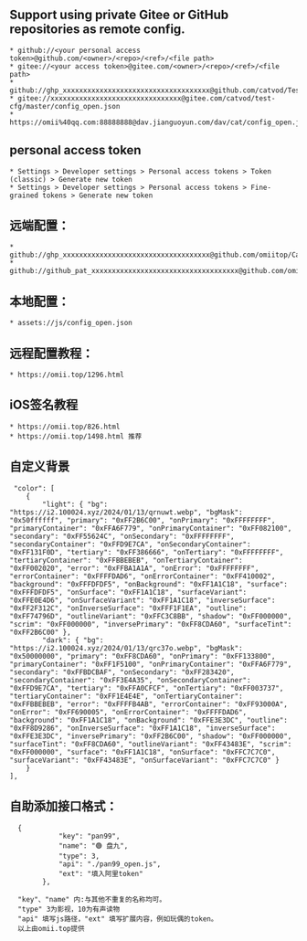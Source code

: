 ## Support using private Gitee or GitHub repositories as remote config.
    * github://<your personal access token>@github.com/<owner>/<repo>/<ref>/<file path>
    * gitee://<your access token>@gitee.com/<owner>/<repo>/<ref>/<file path>
    * github://ghp_xxxxxxxxxxxxxxxxxxxxxxxxxxxxxxxxxxxx@github.com/catvod/TestCfg/main/config_open.json
    * gitee://xxxxxxxxxxxxxxxxxxxxxxxxxxxxxxxx@gitee.com/catvod/test-cfg/master/config_open.json
    * https://omii%40qq.com:88888888@dav.jianguoyun.com/dav/cat/config_open.json


## personal access token
    * Settings > Developer settings > Personal access tokens > Token (classic) > Generate new token
    * Settings > Developer settings > Personal access tokens > Fine-grained tokens > Generate new token


## 远端配置：
    * github://ghp_xxxxxxxxxxxxxxxxxxxxxxxxxxxxxxxxxxxx@github.com/omiitop/CatVodOpen/main/js/config_open2.json
    * github://github_pat_xxxxxxxxxxxxxxxxxxxxxxxxxxxxxxxxxxxx@github.com/omiitop/CatVodOpen/main/js/config_open2.json


## 本地配置：
    * assets://js/config_open.json

## 远程配置教程：
    * https://omii.top/1296.html

## iOS签名教程
    * https://omii.top/826.html
    * https://omii.top/1498.html 推荐

## 自定义背景
     "color": [
        {
            "light": { "bg": "https://i2.100024.xyz/2024/01/13/qrnuwt.webp", "bgMask": "0x50ffffff", "primary": "0xFF2B6C00", "onPrimary": "0xFFFFFFFF", "primaryContainer": "0xFFA6F779", "onPrimaryContainer": "0xFF082100", "secondary": "0xFF55624C", "onSecondary": "0xFFFFFFFF", "secondaryContainer": "0xFFD9E7CA", "onSecondaryContainer": "0xFF131F0D", "tertiary": "0xFF386666", "onTertiary": "0xFFFFFFFF", "tertiaryContainer": "0xFFBBEBEB", "onTertiaryContainer": "0xFF002020", "error": "0xFFBA1A1A", "onError": "0xFFFFFFFF", "errorContainer": "0xFFFFDAD6", "onErrorContainer": "0xFF410002", "background": "0xFFFDFDF5", "onBackground": "0xFF1A1C18", "surface": "0xFFFDFDF5", "onSurface": "0xFF1A1C18", "surfaceVariant": "0xFFE0E4D6", "onSurfaceVariant": "0xFF1A1C18", "inverseSurface": "0xFF2F312C", "onInverseSurface": "0xFFF1F1EA", "outline": "0xFF74796D", "outlineVariant": "0xFFC3C8BB", "shadow": "0xFF000000", "scrim": "0xFF000000", "inversePrimary": "0xFF8CDA60", "surfaceTint": "0xFF2B6C00" },
            "dark": { "bg": "https://i2.100024.xyz/2024/01/13/qrc37o.webp", "bgMask": "0x50000000", "primary": "0xFF8CDA60", "onPrimary": "0xFF133800", "primaryContainer": "0xFF1F5100", "onPrimaryContainer": "0xFFA6F779", "secondary": "0xFFBDCBAF", "onSecondary": "0xFF283420", "secondaryContainer": "0xFF3E4A35", "onSecondaryContainer": "0xFFD9E7CA", "tertiary": "0xFFA0CFCF", "onTertiary": "0xFF003737", "tertiaryContainer": "0xFF1E4E4E", "onTertiaryContainer": "0xFFBBEBEB", "error": "0xFFFFB4AB", "errorContainer": "0xFF93000A", "onError": "0xFF690005", "onErrorContainer": "0xFFFFDAD6", "background": "0xFF1A1C18", "onBackground": "0xFFE3E3DC", "outline": "0xFF8D9286", "onInverseSurface": "0xFF1A1C18", "inverseSurface": "0xFFE3E3DC", "inversePrimary": "0xFF2B6C00", "shadow": "0xFF000000", "surfaceTint": "0xFF8CDA60", "outlineVariant": "0xFF43483E", "scrim": "0xFF000000", "surface": "0xFF1A1C18", "onSurface": "0xFFC7C7C0", "surfaceVariant": "0xFF43483E", "onSurfaceVariant": "0xFFC7C7C0" }
        }
    ],


## 自助添加接口格式：
      {
                "key": "pan99",  
                "name": "🟢 盘九",
                "type": 3,
                "api": "./pan99_open.js",
                "ext": "填入阿里token"
            },
            
      "key"、"name" 内:与其他不重复的名称均可。     
      "type" 3为影视，10为有声读物
      "api" 填写js路径，"ext" 填写扩展内容，例如玩偶的token。
      以上由omii.top提供
